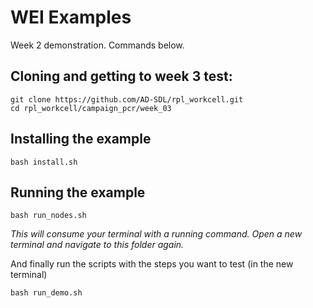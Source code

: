 # WEI Examples
Week 2 demonstration. Commands below. 

## Cloning and getting to week 3 test: 
```
git clone https://github.com/AD-SDL/rpl_workcell.git
cd rpl_workcell/campaign_pcr/week_03
```


## Installing the example

```
bash install.sh
```
## Running the example

```
bash run_nodes.sh
```

*This will consume your terminal with a running command. Open a new terminal and navigate to this folder again.*

And finally run the scripts with the steps you want to test (in the new terminal)

```
bash run_demo.sh
```
